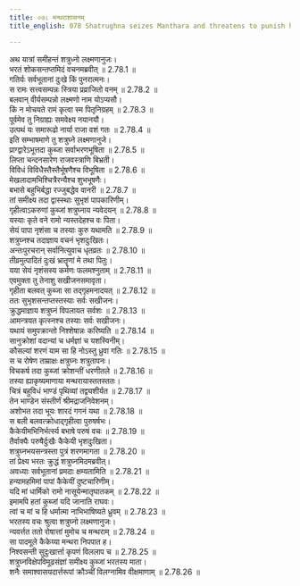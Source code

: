 ```yaml
---
title: ०७८ मन्थराशासनम्
title_english: 078 Shatrughna seizes Manthara and threatens to punish her

---
```

<div class="audioEmbed"  caption="श्रीराम-हरिसीताराममूर्ति-घनपाठिभ्यां वचनम्" src="https://archive.org/download/Ramayana-recitation-Sriram-harisItArAmamUrti-Ghanapaati-v2/Kanda_2/Kanda_2_AYK-078-Mandhara_Shasanam.mp3"></div>

अथ यात्रां समीहन्तं शत्रुध्नो लक्ष्मणानुजः।  
भरतं शोकसन्तप्तमिदं वचनमब्रवीत् ॥ 2.78.1 ॥   
गतिर्यः सर्वभूतानां दुःखे किं पुनरात्मनः।  
स रामः सत्त्वसम्पन्नः स्त्रिया प्रव्राजितो वनम् ॥ 2.78.2 ॥   
बलवान् वीर्यसम्पन्नो लक्ष्मणो नाम योऽप्यसौ।  
किं न मोचयते रामं कृत्वा स्म पितृनिग्रहम् ॥ 2.78.3 ॥   
पूर्वमेव तु निग्राह्यः समवेक्ष्य नयानयौ।  
उत्पथं यः समारूढो नार्या राजा वशं गतः ॥ 2.78.4 ॥   
इति सम्भाषमाणे तु शत्रुघ्ने लक्ष्मणानुजे।  
प्राग्द्वारेऽभूत्तदा कुब्जा सर्वाभरणभूषिता ॥ 2.78.5 ॥   
लिप्ता चन्दनसारेण राजवस्त्राणि बिभ्रती।  
विविधं विविधैस्तैस्तैर्भूषणैश्च विभूषिता ॥ 2.78.6 ॥   
मेखलादामभिश्चित्रैरन्यैश्च शुभभूषणैः।  
बभासे बहुभिर्बद्धा रज्जुबद्धेव वानरी ॥ 2.78.7 ॥   
तां समीक्ष्य तदा द्वास्स्थाः सुभृशं पापकारिणीम्।  
गृहीत्वाऽकरुणां कुब्जां शत्रुघ्नाय न्यवेदयन् ॥ 2.78.8 ॥   
यस्याः कृते वने रामो न्यस्तदेहश्च वः पिता।  
सेयं पापा नृशंसा च तस्याः कुरु यथामति ॥ 2.78.9 ॥   
शत्रुघ्नश्च तदाज्ञाय वचनं भृशदुःखितः।  
अन्तःपुरचरान् सर्वानित्युवाच धृतव्रतः ॥ 2.78.10 ॥   
तीव्रमुत्पादितं दुःखं भ्रातॄणां मे तथा पितुः।  
यया सेयं नृशंसस्य कर्मणः फलमश्नुताम् ॥ 2.78.11 ॥   
एवमुक्ता तु तेनाशु सखीजनसमावृता।  
गृहीता बलवत् कुब्जा सा तद्गृहमनादयत् ॥ 2.78.12 ॥   
ततः सुभृशसन्तप्तस्तस्याः सर्वः सखीजनः।  
क्रुद्धमाज्ञाय शत्रुघ्नं विपलायत सर्वशः ॥ 2.78.13 ॥   
आमन्त्रयत कृत्स्नश्च तस्याः सर्वः सखीजनः।  
यथायं समुपक्रान्तो निश्शेषान्नः करिष्यति ॥ 2.78.14 ॥   
सानुक्रोशां वदान्यां च धर्मज्ञां च यशस्विनीम्।  
कौसल्यां शरणं याम सा हि नोऽस्तु ध्रुवा गतिः ॥ 2.78.15 ॥   
स च रोषेण ताम्राक्षः क्षत्रुघ्नः शत्रुतापनः।  
विचकर्ष तदा कुब्जां क्रोशन्तीं धरणीतले ॥ 2.78.16 ॥   
तस्या ह्याकृष्यमाणाया मन्थरायास्ततस्ततः।  
चित्रं बहुविधं भाण्डं पृथिव्यां तद्व्यशीर्यत ॥ 2.78.17 ॥   
तेन भाण्डेन संस्तीर्णं श्रीमद्राजनिवेशनम्।  
अशोभत तदा भूयः शारदं गगनं यथा ॥ 2.78.18 ॥   
स बली बलवत्क्रोधाद्गृहीत्वा पुरुषर्षभः।  
कैकेयीमभिनिर्भर्त्स्य बभाषे परुषं वचः ॥ 2.78.19 ॥   
तैर्वाक्यैः परुषैर्दुःखैः कैकेयी भृशदुःखिता।  
शत्रुघ्नभयसन्त्रस्ता पुत्रं शरणमागता ॥ 2.78.20 ॥   
तां प्रेक्ष्य भरतः क्रुद्धं शत्रुघ्नमिदमब्रवीत्।  
अवध्याः सर्वभूतानां प्रमदाः क्षम्यतामिति ॥ 2.78.21 ॥   
हन्यामहमिमां पापां कैकेयीं दुष्टचारिणीम्।  
यदि मां धार्मिको रामो नासूयेन्मातृघातकम् ॥ 2.78.22 ॥   
इमामपि हतां कुब्जां यदि जानाति राघवः।  
त्वां च मां च हि धर्मात्मा नाभिभाषिष्यते ध्रुवम् ॥ 2.78.23 ॥   
भरतस्य वचः श्रुत्वा शत्रुघ्नो लक्ष्मणानुजः।  
न्यवर्त्तत ततो रोषात्तां मुमोच च मन्थराम् ॥ 2.78.24 ॥   
सा पादमूले कैकेय्या मन्थरा निपपात ह।  
निश्वसन्ती सुदुःखार्त्ता कृपणं विललाप च ॥ 2.78.25 ॥   
शत्रुघ्नविक्षेपविमूढसंज्ञां समीक्ष्य कुब्जां भरतस्य माता।  
शनैः समाश्वासयदार्त्तरूपां क्रौञ्चीं विलग्नामिव वीक्षमाणाम् ॥ 2.78.26 ॥   